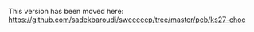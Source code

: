 This version has been moved here:
https://github.com/sadekbaroudi/sweeeeep/tree/master/pcb/ks27-choc
